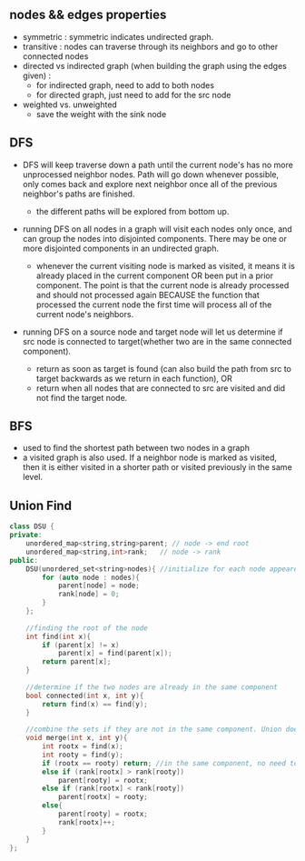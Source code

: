 ## nodes && edges properties
- symmetric : symmetric indicates undirected graph. 
- transitive : nodes can traverse through its neighbors and go to other connected nodes
- directed vs indirected graph (when building the graph using the edges given) :
    - for indirected graph, need to add to both nodes
    - for directed graph, just need to add for the src node
- weighted vs. unweighted
    - save the weight with the sink node 

## DFS
- DFS will keep traverse down a path until the current node's has no more unprocessed neighbor nodes. Path will go down whenever possible, only comes back and explore next neighbor once all of the previous neighbor's paths are finished.
    - the different paths will be explored from bottom up.
    
- running DFS on all nodes in a graph will visit each nodes only once, and can group the nodes into disjointed components. There may be one or more disjointed components in an undirected graph.
    - whenever the current visiting node is marked as visited, it means it is already placed in the current component OR been put in a prior component. The point is that the current node is already processed and should not processed again BECAUSE the function that processed the current node the first time will process all of the current node's neighbors.
    
- running DFS on a source node and target node will let us determine if src node is connected to target(whether two are in the same connected component).
    - return as soon as target is found (can also build the path from src to target backwards as we return in each function), OR 
    - return when all nodes that are connected to src are visited and did not find the target node.
    
## BFS
- used to find the shortest path between two nodes in a graph
- a visited graph is also used. If a neighbor node is marked as visited, then it is either visited in a shorter path or visited previously in the same level. 



## Union Find

```cpp
class DSU {
private:
    unordered_map<string,string>parent; // node -> end root
    unordered_map<string,int>rank;   // node -> rank
public:
    DSU(unordered_set<string>nodes){ //initialize for each node appeared in the given data
        for (auto node : nodes){
            parent[node] = node;
            rank[node] = 0;
        }
    };
    
    //finding the root of the node
    int find(int x){
        if (parent[x] != x)
            parent[x] = find(parent[x]);
        return parent[x];
    }
    
    //determine if the two nodes are already in the same component
    bool connected(int x, int y){ 
        return find(x) == find(y);
    }
    
    //combine the sets if they are not in the same component. Union does not change the rank of the smaller ranked root
    void merge(int x, int y){
        int rootx = find(x);
        int rooty = find(y);
        if (rootx == rooty) return; //in the same component, no need to merge
        else if (rank[rootx] > rank[rooty])
            parent[rooty] = rootx;
        else if (rank[rootx] < rank[rooty])
            parent[rootx] = rooty;
        else{
            parent[rooty] = rootx;
            rank[rootx]++;
        }
    }
};
